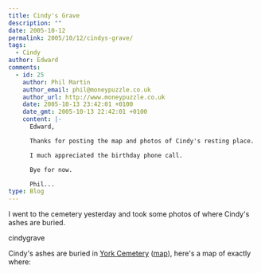 ```yaml
---
title: Cindy's Grave
description: ""
date: 2005-10-12
permalink: 2005/10/12/cindys-grave/
tags:
  - Cindy
author: Edward
comments:
  - id: 25
    author: Phil Martin
    author_email: phil@moneypuzzle.co.uk
    author_url: http://www.moneypuzzle.co.uk
    date: 2005-10-13 23:42:01 +0100
    date_gmt: 2005-10-13 22:42:01 +0100
    content: |-
      Edward,

      Thanks for posting the map and photos of Cindy's resting place.

      I much appreciated the birthday phone call.

      Bye for now.

      Phil...
type: Blog
---
```


I went to the cemetery yesterday and took some photos of where Cindy\'s
ashes are buried.

cindygrave

Cindy\'s ashes are buried in [York Cemetery][1] ([map][2]), here\'s a
map of exactly where:
<!-- 
[![Map to Cindy\'s
grave](https://tarrant.org.uk/wp-content/uploads/2007/10/york_cemetery_plan-212x300.png){:
.alignleft .size-medium .wp-image-392 width="212" height="300"}][3] -->



[1]: https://www.yorkcemetery.co.uk/
[2]: https://www.multimap.com/map/browse.cgi?local=h&amp;scale=10000&amp;title=York%20Cemetery&amp;lon=-1.07294387297816&amp;lat=53.9500705020367&amp;icon=x
[3]: https://tarrant.org.uk/wp-content/uploads/2007/10/york_cemetery_plan.png
